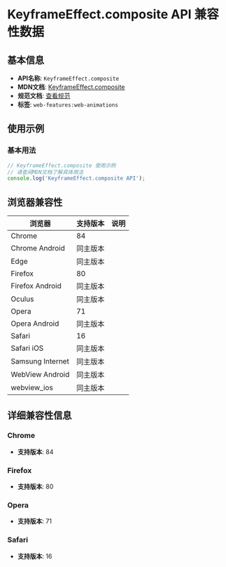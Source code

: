 # KeyframeEffect.composite API 兼容性数据

## 基本信息

- **API名称**: `KeyframeEffect.composite`
- **MDN文档**: [KeyframeEffect.composite](https://developer.mozilla.org/docs/Web/API/KeyframeEffect/composite)
- **规范文档**: [查看规范](https://drafts.csswg.org/web-animations-1/#dom-keyframeeffect-composite)
- **标签**: `web-features:web-animations`

## 使用示例

### 基本用法

```javascript
// KeyframeEffect.composite 使用示例
// 请查阅MDN文档了解具体用法
console.log('KeyframeEffect.composite API');
```

## 浏览器兼容性

| 浏览器 | 支持版本 | 说明 |
|--------|----------|------|
| Chrome | 84 |  |
| Chrome Android | 同主版本 |  |
| Edge | 同主版本 |  |
| Firefox | 80 |  |
| Firefox Android | 同主版本 |  |
| Oculus | 同主版本 |  |
| Opera | 71 |  |
| Opera Android | 同主版本 |  |
| Safari | 16 |  |
| Safari iOS | 同主版本 |  |
| Samsung Internet | 同主版本 |  |
| WebView Android | 同主版本 |  |
| webview_ios | 同主版本 |  |

## 详细兼容性信息

### Chrome

- **支持版本**: 84

### Firefox

- **支持版本**: 80

### Opera

- **支持版本**: 71

### Safari

- **支持版本**: 16

